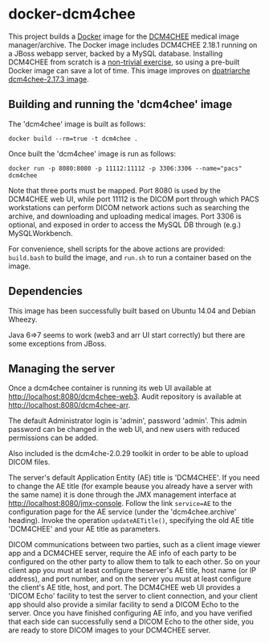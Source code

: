 docker-dcm4chee
===============

This project builds a [Docker](https://www.docker.com/) image for the [DCM4CHEE](http://www.dcm4che.org/) medical image manager/archive. The Docker image includes DCM4CHEE 2.18.1 running on a JBoss webapp server, backed by a MySQL database.  Installing DCM4CHEE from scratch is a [non-trivial exercise](http://dcm4che.org/confluence/display/ee2/Installation), so using a pre-built Docker image can save a lot of time.
This image improves on [dpatriarche dcm4chee-2.17.3 image](https://github.com/dpatriarche/docker-dcm4chee).
 
## Building and running the 'dcm4chee' image

The 'dcm4chee' image is built as follows:

    docker build --rm=true -t dcm4chee .

Once built the 'dcm4chee' image is run as follows:

    docker run -p 8080:8080 -p 11112:11112 -p 3306:3306 --name="pacs" dcm4chee

Note that three ports must be mapped. Port 8080 is used by the DCM4CHEE web UI, while port 11112 is the DICOM port through which PACS workstations can perform DICOM network actions such as searching the archive, and downloading and uploading medical images. Port 3306 is optional, and exposed in order to access the MySQL DB through (e.g.) MySQLWorkbench.

For convenience, shell scripts for the above actions are provided: `build.bash` to build the image, and `run.sh` to run a container based on the image.

## Dependencies

This image has been successfully built based on Ubuntu 14.04 and Debian Wheezy.

Java 6=>7 seems to work (web3 and arr UI start correctly) but there are some exceptions from JBoss.

## Managing the server

Once a dcm4chee container is running its web UI available at [http://localhost:8080/dcm4chee-web3](http://localhost:8080/dcm4chee-web3). Audit repository is available at [http://localhost:8080/dcm4chee-arr](http://localhost:8080/dcm4chee-arr).

The default Administrator login is 'admin', password 'admin'.  This admin password can be changed in the web UI, and new users with reduced permissions can be added.

Also included is the dcm4che-2.0.29 toolkit in order to be able to upload DICOM files. 

The server's default Application Entity (AE) title is 'DCM4CHEE'. If you need to change the AE title (for example beause you already have a server with the same name) it is done through the JMX management interface at [http://localhost:8080/jmx-console](http://localhost:8080/jmx-console). Follow the link `service=AE` to the configuration page for the AE service (under the 'dcm4chee.archive' heading).  Invoke the operation `updateAETitle()`, specifying the old AE title 'DCM4CHEE' and your AE title as parameters.

DICOM communications between two parties, such as a client image viewer app and a DCM4CHEE server, require the AE info of each party to be configured on the other party to allow them to talk to each other.  So on your client app you must at least configure theserver's AE title, host name (or IP address), and port number, and on the server you must at least configure the client's AE title, host, and port.  The DCM4CHEE web UI provides a 'DICOM Echo' facility to test the server to client connection, and your client app should also provide a similar facility to send a DICOM Echo to the server.  Once you have finished configuring AE info, and you have verified that each side can successfully send a DICOM Echo to the other side, you are ready to store DICOM images to your DCM4CHEE server.

